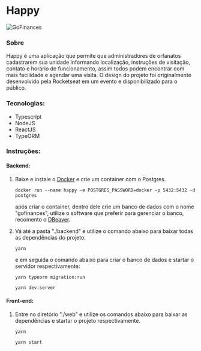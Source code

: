 
# Happy
![GoFinances](https://i.imgur.com/SKpHPYi.png)

### Sobre
Happy é uma aplicação que permite que administradores de orfanatos cadastrarem sua unidade informando localização, instruções de visitação, contato e horário de funcionamento, assim todos podem encontrar com mais facilidade e agendar uma visita. O design do projeto foi originalmente desenvolvido pela Rocketseat em um evento e disponibilizado para o público.

### Tecnologias:

- Typescript
- NodeJS
- ReactJS
- TypeORM

### Instruções:

#### Backend:
1. Baixe e instale o [Docker](https://www.docker.com/get-started) e crie um container com o  Postgres.
	```
	docker run --name happy -e POSTGRES_PASSWORD=docker -p 5432:5432 -d postgres
	```
	após criar o container, dentro dele crie um banco de dados com o nome "gofinances", utilize o software que preferir para gerenciar o banco, recomento o [DBeaver](https://dbeaver.io/).
	
2. Vá até a pasta "./backend" e utilize o comando abaixo para baixar todas as dependências do projeto.
	```
	yarn
	```
	e em seguida o comando abaixo para criar o banco de dados e startar o servidor respectivamente:
	```
	yarn typeorm migration:run
	```
	```
	yarn dev:server
	```

#### Front-end:

1. Entre no diretório "./web"  e utilize os comandos abaixo para baixar as dependências e startar o projeto respectivamente.
	```
	yarn
	```
	```
	yarn start
	```
	